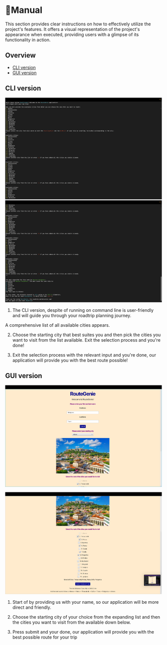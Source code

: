 # 📘Manual

This section provides clear instructions on how to effectively utilize the project's features. It offers a visual representation of the project's appearance when executed, providing users with a glimpse of its functionality in action.

## Overview
- [CLI version](#cli-version)
- [GUI version](#gui-version)

## CLI version 

![Screenshot 1](<CLI Demo2.1.png>)
![Screenshot 2](<CLI Demo2.2.png>)


1. The CLI version, despite of running on command line is user-friendly and will guide you through your roadtrip planning journey.
   
A comprehensive list of all available cities appears.

2. Choose the starting city that best suites you and then pick the cities you want to visit from the list available. Exit the selection process and you're done!

3. Exit the selection process with the relevant input and you're done, our application will provide you with the best route possible!


## GUI version

![Screenshot 1](<GUI Demo.png>)

![Screenshot 2](<GUI Demo2.png>)


1.  Start of by providing us with your name, so our application will be more direct and friendly.

2. Choose the starting city of your choice from the expanding list and then the cities you want to visit from the available down below.

3. Press submit and your done, our application will provide you with the best possible route for your trip 